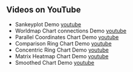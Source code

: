 ## Videos on YouTube

- Sankeyplot Demo [youtube](https://youtu.be/Csl0yIdqWB8)
- Worldmap Chart connections Demo [youtube](https://youtu.be/C0YA8QA1K8k)
- Parallel Coordinates Chart Demo [youtube](https://youtu.be/qaQ2Dh_0pgU)
- Comparison Ring Chart Demo [youtube](https://youtu.be/gE1PJoLzMvk)
- Concentric Ring Chart Demo [youtube](https://youtu.be/SX5jGJFz2-M)
- Matrix Heatmap Chart Demo [youtube](https://youtu.be/UQGiRTNhvKU)
- Smoothed Chart Demo [youtube](https://youtu.be/f-QsjigWQjc)
